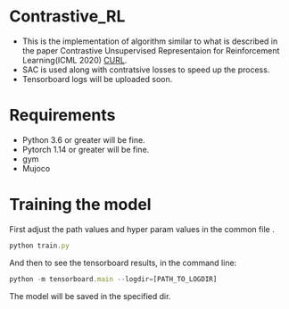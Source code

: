 # Contrastive_RL
* This is the implementation of algorithm similar to what is described in the paper Contrastive Unsupervised Representaion for Reinforcement Learning(ICML 2020) [CURL](https://arxiv.org/abs/2004.04136).
* SAC is used along with contratsive losses to speed up the process.
* Tensorboard logs will be uploaded soon.

# Requirements
* Python 3.6 or greater will be fine.
* Pytorch 1.14 or greater will be fine.
* gym
* Mujoco

# Training the model
First adjust the path values and hyper param values in the common file .
```javascript
python train.py

```
And then to see the tensorboard results, in the  command line:
```javascript
python -m tensorboard.main --logdir=[PATH_TO_LOGDIR]
```

The model will be saved in the  specified dir.
